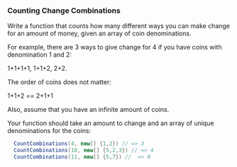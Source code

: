 ### Counting Change Combinations

Write a function that counts how many different ways you can make change for an amount of money, given an array of coin denominations. 

For example, there are 3 ways to give change for 4 if you have coins with denomination 1 and 2:

1+1+1+1, 1+1+2, 2+2.

The order of coins does not matter:

1+1+2 == 2+1+1

Also, assume that you have an infinite amount of coins.

Your function should take an amount to change and an array of unique denominations for the coins:

```csharp
  CountCombinations(4, new[] {1,2}) // => 3
  CountCombinations(10, new[] {5,2,3}) // => 4
  CountCombinations(11, new[] {5,7}) //  => 0
